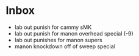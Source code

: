 # Inbox

- lab out punish for cammy sMK
- lab out punish for manon overhead special (-9)
- lab out punishes for manon supers
- manon knockdown off of sweep special
